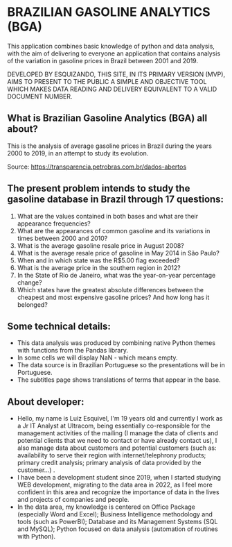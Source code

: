 # BRAZILIAN GASOLINE ANALYTICS (BGA)
This application combines basic knowledge of python and data analysis, with the aim of delivering to everyone an application that contains analysis of the variation in gasoline prices in Brazil between 2001 and 2019.

DEVELOPED BY ESQUIZANDO, THIS SITE, IN ITS PRIMARY VERSION (MVP), AIMS TO PRESENT TO THE PUBLIC A SIMPLE AND OBJECTIVE TOOL WHICH MAKES DATA READING AND DELIVERY EQUIVALENT TO A VALID DOCUMENT NUMBER.

## What is Brazilian Gasoline Analytics (BGA) all about?
This is the analysis of average gasoline prices in Brazil during the years 2000 to 2019, in an attempt to study its evolution.

Source: https://transparencia.petrobras.com.br/dados-abertos

## The present problem intends to study the gasoline database in Brazil through 17 questions:
1. What are the values contained in both bases and what are their appearance frequencies?
2. What are the appearances of common gasoline and its variations in times between 2000 and 2010?
3. What is the average gasoline resale price in August 2008?
4. What is the average resale price of gasoline in May 2014 in São Paulo?
5. When and in which state was the R$5.00 flag exceeded?
6. What is the average price in the southern region in 2012?
7. In the State of Rio de Janeiro, what was the year-on-year percentage change?
8. Which states have the greatest absolute differences between the cheapest and most expensive gasoline prices? And how long has it belonged?

## Some technical details:
- This data analysis was produced by combining native Python themes with functions from the Pandas library.
- In some cells we will display NaN - which means empty.
- The data source is in Brazilian Portuguese so the presentations will be in Portuguese.
- The subtitles page shows translations of terms that appear in the base.

## About developer:
- Hello, my name is Luiz Esquivel, I'm 19 years old and currently I work as a Jr IT Analyst at Ultracom, being essentially co-responsible for the management activities of the mailing (I manage the data of clients and potential clients that we need to contact or have already contact us), I also manage data about customers and potential customers (such as: availability to serve their region with internet/telephrony products; primary credit analysis; primary analysis of data provided by the customer...) .
- I have been a development student since 2019, when I started studying WEB development, migrating to the data area in 2022, as I feel more confident in this area and recognize the importance of data in the lives and projects of companies and people.
- In the data area, my knowledge is centered on Office Package (especially Word and Excel); Business Intelligence methodology and tools (such as PowerBI); Database and its Management Systems (SQL and MySQL); Python focused on data analysis (automation of routines with Python).